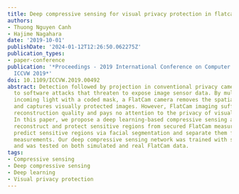 ```yaml
---
title: Deep compressive sensing for visual privacy protection in flatcam imaging
authors:
- Thuong Nguyen Canh
- Hajime Nagahara
date: '2019-10-01'
publishDate: '2024-01-12T12:26:50.062275Z'
publication_types:
- paper-conference
publication: '*Proceedings - 2019 International Conference on Computer Vision Workshop,
  ICCVW 2019*'
doi: 10.1109/ICCVW.2019.00492
abstract: Detection followed by projection in conventional privacy cameras is vulnerable
  to software attacks that threaten to expose image sensor data. By multiplexing the
  incoming light with a coded mask, a FlatCam camera removes the spatial correlation
  and captures visually protected images. However, FlatCam imaging suffers from poor
  reconstruction quality and pays no attention to the privacy of visual information.
  In this paper, we propose a deep learning-based compressive sensing approach to
  reconstruct and protect sensitive regions from secured FlatCam measurements. We
  predict sensitive regions via facial segmentation and separate them from the captured
  measurements. Our deep compressive sensing network was trained with simulated data,
  and was tested on both simulated and real FlatCam data.
tags:
- Compressive sensing
- Deep compressive sensing
- Deep learning
- Visual privacy protection
---
```

